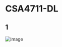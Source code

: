 # CSA4711-DL

## 1
![image](https://github.com/Sarabeshwaran/CSA4711-DL/assets/113020922/66ca17e3-0841-4e9b-9a21-8bbe4c090723)
